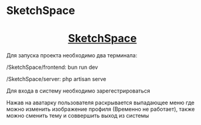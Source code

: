 # SketchSpace <h1 align="center"><a href="https://daniilshat.ru/" target="_blank">SketchSpace</a> </h1>

Для запуска проекта необходимо два терминала: 

/SketchSpace/frontend:  bun run dev

/SketchSpace/server:  php artisan serve

Для входа в систему необходимо зарегестрироваться

Нажав на аватарку пользователя раскрывается выпадающее меню где можно изменить изображение профиля (Временно не работает), также можно сменить тему и соввершить выход из системы
